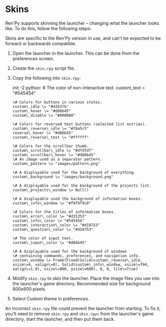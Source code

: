 # Skins

Ren'Py supports skinning the launcher – changing what the launcher looks like. To do this, follow the following steps:

Skins are specific to the Ren'Py version in use, and can't be expected to be forward or backwards compatible.

1.  Open the launcher in the launcher. This can be done from the preferences screen.
    
2.  Create the `skin.rpy` script file.
    
3.  Copy the following into `skin.rpy`:
    
    init \-2 python:
        \# The color of non-interactive text.
        custom\_text \= "#545454"
    
        \# Colors for buttons in various states.
        custom\_idle \= "#42637b"
        custom\_hover \= "#d86b45"
        custom\_disable \= "#808080"
    
        \# Colors for reversed text buttons (selected list entries).
        custom\_reverse\_idle \= "#78a5c5"
        reverse\_hover \= "#d86b45"
        custom\_reverse\_text \= "#ffffff"
    
        \# Colors for the scrollbar thumb.
        custom\_scrollbar\_idle \= "#dfdfdf"
        custom\_scrollbar\_hover \= "#d86b45"
        \# An image used as a separator pattern.
        custom\_pattern \= "images/pattern.png"
    
        \# A displayable used for the background of everything.
        custom\_background \= "images/background.png"
    
        \# A displayable used for the background of the projects list.
        custom\_projects\_window \= Null()
    
        \# A displayable used the background of information boxes.
        custom\_info\_window \= "#f9f9f9c0"
    
        \# Colors for the titles of information boxes.
        custom\_error\_color \= "#d15353"
        custom\_info\_color \= "#545454"
        custom\_interaction\_color \= "#d19753"
        custom\_question\_color \= "#d19753"
    
        \# The color of input text.
        custom\_input\_color \= "#d86b45"
    
        \# A displayable used for the background of windows
        \# containing commands, preferences, and navigation info.
        custom\_window \= Frame(Fixed(Solid(custom\_reverse\_idle, xsize\=4, xalign\=0), Solid(custom\_info\_window, xsize\=794, xalign\=1.0), xsize\=800, ysize\=600), 0, 0, tile\=True)
    
4.  Modify `skin.rpy` to skin the launcher. Place the image files you use into the launcher's game directory. Recommended size for background 800x600 pixels.
    
5.  Select Custom theme in preferences.
    

An incorrect `skin.rpy` file could prevent the launcher from starting. To fix it, you'll need to remove `skin.rpy` and `skin.rpyc` from the launcher's game directory, start the launcher, and then put them back.
